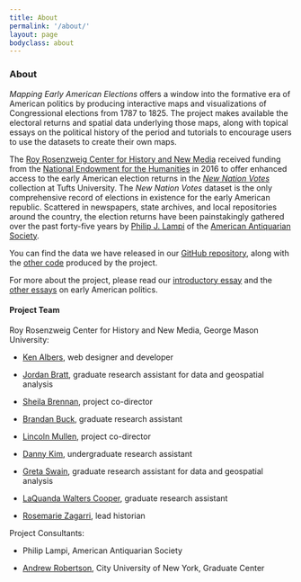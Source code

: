 ```yaml
---
title: About
permalink: '/about/'
layout: page
bodyclass: about
---
```


### About

*Mapping Early American Elections* offers a window into the formative era of American politics by producing interactive maps and visualizations of Congressional elections from 1787 to 1825. The project makes available the electoral returns and spatial data underlying those maps, along with topical essays on the political history of the period and tutorials to encourage users to use the datasets to create their own maps.

The [Roy Rosenzweig Center for History and New Media](https://rrchnm.org/) received funding from the [National Endowment for the Humanities](http://www.neh.gov/) in 2016 to offer enhanced access to the early American election returns in the *[New Nation Votes](http://elections.lib.tufts.edu/)* collection at Tufts University. The *New Nation Votes* dataset is the only comprehensive record of elections in existence for the early American republic. Scattered in newspapers, state archives, and local repositories around the country, the election returns have been painstakingly gathered over the past forty-five years by [Philip J. Lampi](http://www.neh.gov/humanities/2008/januaryfebruary/feature/the-orphan-scholar) of the [American Antiquarian Society](http://www.americanantiquarian.org/).

You can find the data we have released in our [GitHub repository](https://github.com/mapping-elections/elections-data), along with the [other code](https://github.com/mapping-elections/) produced by the project.

For more about the project, please read our [introductory essay]({{site.url}}/essays/01-mullen-introduction.html) and the [other essays]({{site.url}}/essays/) on early American politics.

#### Project Team

Roy Rosenzweig Center for History and New Media, George Mason University:

* [Ken Albers](https://rrchnm.org/author/ken-albers/), web designer and developer

* [Jordan Bratt](http://jfbratt.org), graduate research assistant for data and geospatial analysis

* [Sheila Brennan](http://rrchnm.org/author/sheila-brennan/), project co-director

* [Brandan Buck](http://brandanpbuck.com), graduate research assistant

* [Lincoln Mullen](http://lincolnmullen.com), project co-director

* [Danny Kim](https://github.com/DanielKim1), undergraduate research assistant

* [Greta Swain](http://gretakswain.org), graduate research assistant for data and geospatial analysis

* [LaQuanda Walters Cooper](http://lwalterscooper.org), graduate research assistant

* [Rosemarie Zagarri](http://historyarthistory.gmu.edu/people/rzagarri), lead historian

Project Consultants:

* Philip Lampi, American Antiquarian Society

* [Andrew Robertson](https://www.gc.cuny.edu/Page-Elements/Academics-Research-Centers-Initiatives/Doctoral-Programs/History/Faculty-Bios/Andrew-W-Robertson), City University of New York, Graduate Center
